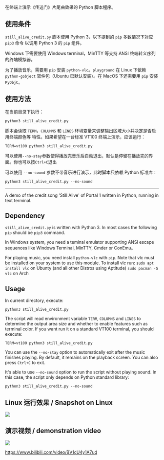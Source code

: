 在终端上演示《传送门》片尾曲效果的 Python 脚本程序。

## 使用条件

`still_alive_credit.py` 脚本使用 Python 3，以下提到的 `pip` 多数情况下对应 `pip3` 命令
以调用 Python 3 的 `pip` 组件。

Windows 下需要使用 Windows terminal，MinTTY 等支持 ANSI 终端转义序列的终端模拟器。

为了播放音乐，需要用 `pip` 安装 `python-vlc`。`playground` 在 Linux 下依赖 
`python-gobject` 软件包（Ubuntu 已默认安装）。在 MacOS 下还需要用 `pip` 安装 `PyObjC`。

## 使用方法

在当前目录下执行：

```
python3 still_alive_credit.py
```

脚本会读取 `TERM`，`COLUMNS` 和 `LINES` 环境变量来调整输出区域大小并决定是否启用终端颜色等
特性。如果希望在一台标准 VT100 终端上演示，应该运行：

```
TERM=vt100 python3 still_alive_credit.py
```

可以使用`--no-stay`参数使得播放完音乐后自动退出，默认是停留在播放完的界面。你也可以按`Ctrl+C`退出

可以使用 `--no-sound` 参数不带音乐进行演示，此时脚本只依赖 Python 标准库：

```
python3 still_alive_credit.py --no-sound
```

---

A demo of the credit song 'Still Alive' of Portal 1 written in Python, running
in text terminal.

## Dependency

`still_alive_credit.py` is written with Python 3. In most cases the following
`pip` should be `pip3` command.

In Windows system, you need a teminal emulator supporting ANSI escape sequences
like Windows Terminal, MinTTY, Cmder or ConEmu。

For playing music, you need install `python-vlc` with `pip`. Note that vlc must 
be installed on your system to use this module. To install vlc run:
`sudo apt install vlc` on Ubunty (and all other Distros using Aptitude)
`sudo pacman -S vlc` on Arch


## Usage

In current directory, execute:

```
python3 still_alive_credit.py
```

The script will read environment variable `TERM`, `COLUMNS` and `LINES` to determine
the output area size and whether to enable features such as terminal color. If you
want run it on a standard VT100 terminal, you should execute:

```
TERM=vt100 python3 still_alive_credit.py
```

You can use the `--no-stay` option to automatically exit after the music finishes playing. By default, it remains on the playback screen. You can also press `Ctrl+C` to exit.

It's able to use `--no-sound` option to run the script without playing sound. In this
case, the script only depends on Python standard library:

```
python3 still_alive_credit.py --no-sound
```

## Linux 运行效果 / Snapshot on Linux

![](still_alive_linux.jpg)

## 演示视频 / demonstration video

![](still_alive_informer213.jpg)

<https://www.bilibili.com/video/BV1cU4y1A7ud>
